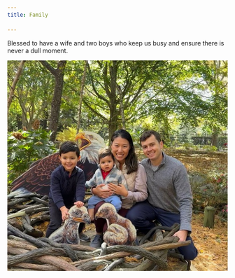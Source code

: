 ```yaml
---
title: Family

---
```


Blessed to have a wife and two boys who keep us busy and ensure there is never a dull moment.

![my-family](../../../public/family.jpg)
